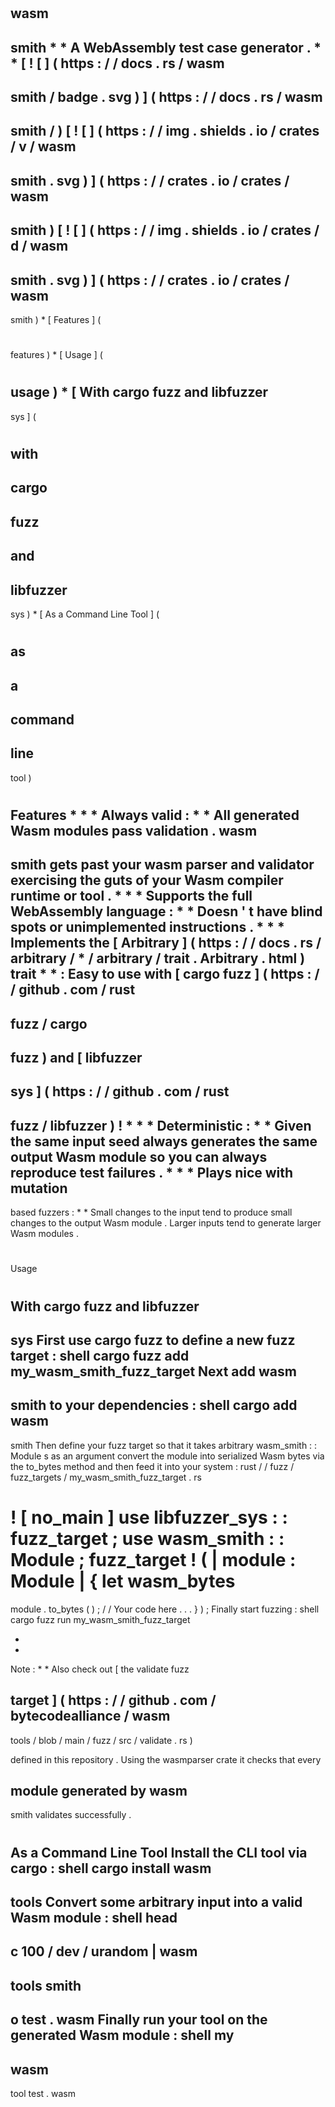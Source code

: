#
wasm
-
smith
*
*
A
WebAssembly
test
case
generator
.
*
*
[
!
[
]
(
https
:
/
/
docs
.
rs
/
wasm
-
smith
/
badge
.
svg
)
]
(
https
:
/
/
docs
.
rs
/
wasm
-
smith
/
)
[
!
[
]
(
https
:
/
/
img
.
shields
.
io
/
crates
/
v
/
wasm
-
smith
.
svg
)
]
(
https
:
/
/
crates
.
io
/
crates
/
wasm
-
smith
)
[
!
[
]
(
https
:
/
/
img
.
shields
.
io
/
crates
/
d
/
wasm
-
smith
.
svg
)
]
(
https
:
/
/
crates
.
io
/
crates
/
wasm
-
smith
)
*
[
Features
]
(
#
features
)
*
[
Usage
]
(
#
usage
)
*
[
With
cargo
fuzz
and
libfuzzer
-
sys
]
(
#
with
-
cargo
-
fuzz
-
and
-
libfuzzer
-
sys
)
*
[
As
a
Command
Line
Tool
]
(
#
as
-
a
-
command
-
line
-
tool
)
#
#
Features
*
*
*
Always
valid
:
*
*
All
generated
Wasm
modules
pass
validation
.
wasm
-
smith
gets
past
your
wasm
parser
and
validator
exercising
the
guts
of
your
Wasm
compiler
runtime
or
tool
.
*
*
*
Supports
the
full
WebAssembly
language
:
*
*
Doesn
'
t
have
blind
spots
or
unimplemented
instructions
.
*
*
*
Implements
the
[
Arbitrary
]
(
https
:
/
/
docs
.
rs
/
arbitrary
/
*
/
arbitrary
/
trait
.
Arbitrary
.
html
)
trait
*
*
:
Easy
to
use
with
[
cargo
fuzz
]
(
https
:
/
/
github
.
com
/
rust
-
fuzz
/
cargo
-
fuzz
)
and
[
libfuzzer
-
sys
]
(
https
:
/
/
github
.
com
/
rust
-
fuzz
/
libfuzzer
)
!
*
*
*
Deterministic
:
*
*
Given
the
same
input
seed
always
generates
the
same
output
Wasm
module
so
you
can
always
reproduce
test
failures
.
*
*
*
Plays
nice
with
mutation
-
based
fuzzers
:
*
*
Small
changes
to
the
input
tend
to
produce
small
changes
to
the
output
Wasm
module
.
Larger
inputs
tend
to
generate
larger
Wasm
modules
.
#
#
Usage
#
#
#
With
cargo
fuzz
and
libfuzzer
-
sys
First
use
cargo
fuzz
to
define
a
new
fuzz
target
:
shell
cargo
fuzz
add
my_wasm_smith_fuzz_target
Next
add
wasm
-
smith
to
your
dependencies
:
shell
cargo
add
wasm
-
smith
Then
define
your
fuzz
target
so
that
it
takes
arbitrary
wasm_smith
:
:
Module
s
as
an
argument
convert
the
module
into
serialized
Wasm
bytes
via
the
to_bytes
method
and
then
feed
it
into
your
system
:
rust
/
/
fuzz
/
fuzz_targets
/
my_wasm_smith_fuzz_target
.
rs
#
!
[
no_main
]
use
libfuzzer_sys
:
:
fuzz_target
;
use
wasm_smith
:
:
Module
;
fuzz_target
!
(
|
module
:
Module
|
{
let
wasm_bytes
=
module
.
to_bytes
(
)
;
/
/
Your
code
here
.
.
.
}
)
;
Finally
start
fuzzing
:
shell
cargo
fuzz
run
my_wasm_smith_fuzz_target
>
*
*
Note
:
*
*
Also
check
out
[
the
validate
fuzz
>
target
]
(
https
:
/
/
github
.
com
/
bytecodealliance
/
wasm
-
tools
/
blob
/
main
/
fuzz
/
src
/
validate
.
rs
)
>
defined
in
this
repository
.
Using
the
wasmparser
crate
it
checks
that
every
>
module
generated
by
wasm
-
smith
validates
successfully
.
#
#
#
As
a
Command
Line
Tool
Install
the
CLI
tool
via
cargo
:
shell
cargo
install
wasm
-
tools
Convert
some
arbitrary
input
into
a
valid
Wasm
module
:
shell
head
-
c
100
/
dev
/
urandom
|
wasm
-
tools
smith
-
o
test
.
wasm
Finally
run
your
tool
on
the
generated
Wasm
module
:
shell
my
-
wasm
-
tool
test
.
wasm
